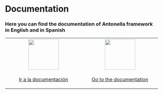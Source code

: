 # Documentation

### Here you can find the documentation of Antonella framework in English and in Spanish

<table  >
<tr>
<th width="500px"><div align="center">  <img width="100" src="https://www.countryflags.com/wp-content/uploads/spain-flag-png-large.png" /> </div>  </th>
<th width="500px"><div align="center"> <img width="100" src="https://www.countryflags.com/wp-content/uploads/united-states-of-america-flag-png-large.png" />   </div> </th>
</tr>
<tr>
<td align="center">

[ Ir a la documentación](https://github.com/cehojac/antonella-framework-for-wp/tree/2.0/docs/2.0/es-ES/readme.md)

</td>
<td align="center">

[ Go to the documentation](https://github.com/cehojac/antonella-framework-for-wp/tree/2.0/docs/2.0/en-EN/readme.md)

</td>
</tr>
</table>
